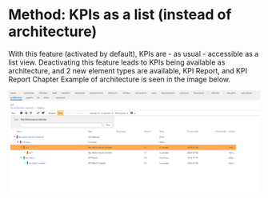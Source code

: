 # Method: KPIs as a list (instead of architecture)

With this feature (activated by default), KPIs are - as usual - accessible as a list view. 
Deactivating this feature leads to KPIs being available as architecture, and 2 new element types are available, KPI Report, and KPI Report Chapter
Example of architecture is seen in the image below.

![screen](../media/arch-view-kpi.png)